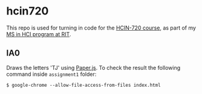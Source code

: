 # hcin720

This repo is used for turning in code for the [HCIN-720
course](http://fetlab.rit.edu/720/), as part of my [MS in HCI program at
RIT](http://hci.rit.edu/).

## IA0

Draws the letters 'TJ' using [Paper.js](http://paperjs.org/). To check the result the following command inside `assignment1` folder:

```
$ google-chrome --allow-file-access-from-files index.html
```
